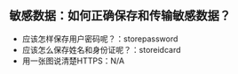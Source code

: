 ## 敏感数据：如何正确保存和传输敏感数据？

- 应该怎样保存用户密码呢？：storepassword
- 应该怎么保存姓名和身份证呢？：storeidcard
- 用一张图说清楚HTTPS：N/A